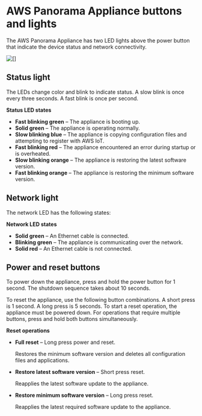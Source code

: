 # AWS Panorama Appliance buttons and lights<a name="appliance-buttons"></a>

The AWS Panorama Appliance has two LED lights above the power button that indicate the device status and network connectivity\.

![\[\]](http://docs.aws.amazon.com/panorama/latest/dev/images/appliance-leds.png)

## Status light<a name="appliance-buttons-status"></a>

The LEDs change color and blink to indicate status\. A slow blink is once every three seconds\. A fast blink is once per second\.

**Status LED states**
+ **Fast blinking green** – The appliance is booting up\.
+ **Solid green** – The appliance is operating normally\.
+ **Slow blinking blue** – The appliance is copying configuration files and attempting to register with AWS IoT\.
+ **Fast blinking red** – The appliance encountered an error during startup or is overheated\.
+ **Slow blinking orange** – The appliance is restoring the latest software version\.
+ **Fast blinking orange** – The appliance is restoring the minimum software version\.

## Network light<a name="appliance-buttons-network"></a>

The network LED has the following states:

**Network LED states**
+ **Solid green** – An Ethernet cable is connected\.
+ **Blinking green** – The appliance is communicating over the network\.
+ **Solid red** – An Ethernet cable is not connected\.

## Power and reset buttons<a name="appliance-buttons-reset"></a>

To power down the appliance, press and hold the power button for 1 second\. The shutdown sequence takes about 10 seconds\.

To reset the appliance, use the following button combinations\. A short press is 1 second\. A long press is 5 seconds\. To start a reset operation, the appliance must be powered down\. For operations that require multiple buttons, press and hold both buttons simultaneously\.

**Reset operations**
+ **Full reset** – Long press power and reset\.

  Restores the minimum software version and deletes all configuration files and applications\.
+ **Restore latest software version** – Short press reset\.

  Reapplies the latest software update to the appliance\.
+ **Restore minimum software version** – Long press reset\.

  Reapplies the latest required software update to the appliance\.